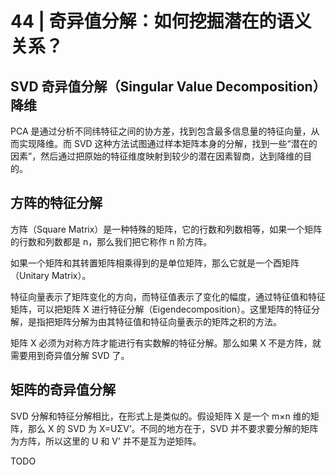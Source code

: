# 44 | 奇异值分解：如何挖掘潜在的语义关系？

## SVD 奇异值分解（Singular Value Decomposition）降维

PCA 是通过分析不同纬特征之间的协方差，找到包含最多信息量的特征向量，从而实现降维。而 SVD 这种方法试图通过样本矩阵本身的分解，找到一些“潜在的因素”，然后通过把原始的特征维度映射到较少的潜在因素智商，达到降维的目的。

## 方阵的特征分解

方阵（Square Matrix）是一种特殊的矩阵，它的行数和列数相等，如果一个矩阵的行数和列数都是 n，那么我们把它称作 n 阶方阵。

如果一个矩阵和其转置矩阵相乘得到的是单位矩阵，那么它就是一个酉矩阵（Unitary Matrix）。

特征向量表示了矩阵变化的方向，而特征值表示了变化的幅度，通过特征值和特征矩阵，可以把矩阵 X 进行特征分解（Eigendecomposition）。这里矩阵的特征分解，是指把矩阵分解为由其特征值和特征向量表示的矩阵之积的方法。

矩阵 X 必须为对称方阵才能进行有实数解的特征分解。那么如果 X 不是方阵，就需要用到奇异值分解 SVD 了。

## 矩阵的奇异值分解

SVD 分解和特征分解相比，在形式上是类似的。假设矩阵 X 是一个 m×n 维的矩阵，那么 X 的 SVD 为 X=UΣV’。不同的地方在于，SVD 并不要求要分解的矩阵为方阵，所以这里的 U 和 V’ 并不是互为逆矩阵。

TODO
